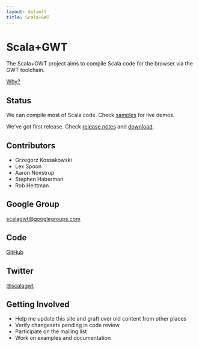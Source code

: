 ```yaml
---
layout: default
title: Scala+GWT
---
```


Scala+GWT
=========

The Scala+GWT project aims to compile Scala code for the browser
via the GWT toolchain.

[Why?](why)

Status
------

We can compile most of Scala code. Check [samples](samples) for
live demos.

We've got first release. Check [release notes](releasenotes) and [download](https://github.com/downloads/scalagwt/scalagwt-sample/scalagwt-sample-0.1-M1.zip).

Contributors
------------

* Grzegorz Kossakowski
* Lex Spoon
* Aaron Novstrup
* Stephen Haberman
* Rob Heittman

Google Group
------------
[scalagwt@googlegroups.com](http://groups.google.com/group/scalagwt)

Code
-----------
[GitHub](http://github.com/scalagwt)

Twitter
-------

[@scalagwt](http://twitter.com/scalagwt)

Getting Involved
----------------

* Help me update this site and graft over old content from other places
* Verify changesets pending in code review
* Participate on the mailing list
* Work on examples and documentation
